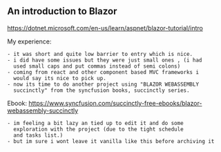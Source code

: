 ## An introduction to Blazor

<https://dotnet.microsoft.com/en-us/learn/aspnet/blazor-tutorial/intro>

My experience:

    - it was short and quite low barrier to entry which is nice.
    - i did have some issues but they were just small ones , (i had 
      used small caps and put commas instead of semi colons)
    - coming from react and other component based MVC frameworks i
      would say its nice to pick up.
    - now its time to do another project using "BLAZOR WEBASSEMBLY 
      succinctly" from the syncfusion books, succinctly series.

Ebook: <https://www.syncfusion.com/succinctly-free-ebooks/blazor-webassembly-succinctly>

    - im feeling a bit lazy an tied up to edit it and do some 
      exploration with the project (due to the tight schedule
      and tasks list.)
    - but im sure i wont leave it vanilla like this before archiving it